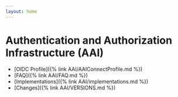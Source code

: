 ```yaml
---
layout: home
---
```


# Authentication and Authorization Infrastructure (AAI)

* [OIDC Profile]({% link AAI/AAIConnectProfile.md %})
* [FAQ]({% link AAI/FAQ.md %})
* [Implementations]({% link AAI/implementations.md %})
* [Changes]({% link AAI/VERSIONS.md %})
